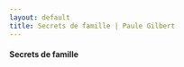 ```yaml
---
layout: default
title: Secrets de famille | Paule Gilbert
---
```

<h4>Secrets de famille</h4>
<div class="photo-main" style="background: url(main.jpg)"></div>
<p class="photo-credit"></p>
<p class="work-description"></p>